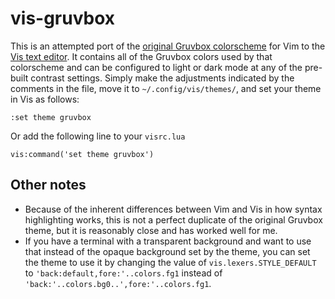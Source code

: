 vis-gruvbox
===========

This is an attempted port of the [original Gruvbox colorscheme](https://github.com/morhetz/gruvbox) for Vim to the [Vis text editor](https://github.com/martanne/vis). It contains all of the Gruvbox colors used by that colorscheme and can be configured to light or dark mode at any of the pre-built contrast settings. Simply make the adjustments indicated by the comments in the file, move it to `~/.config/vis/themes/`, and set your theme in Vis as follows:

    :set theme gruvbox

Or add the following line to your `visrc.lua`

    vis:command('set theme gruvbox')

Other notes
-----------

 - Because of the inherent differences between Vim and Vis in how syntax highlighting works, this is not a perfect duplicate of the original Gruvbox theme, but it is reasonably close and has worked well for me.
 - If you have a terminal with a transparent background and want to use that instead of the opaque background set by the theme, you can set the theme to use it by changing the value of `vis.lexers.STYLE_DEFAULT` to `'back:default,fore:'..colors.fg1` instead of `'back:'..colors.bg0..',fore:'..colors.fg1`.
